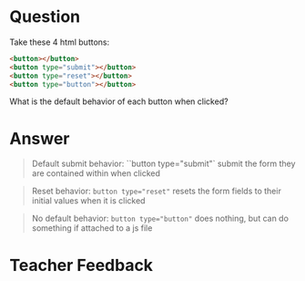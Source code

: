 # Question
Take these 4 html buttons:

```html
<button></button>
<button type="submit"></button>
<button type="reset"></button>
<button type="button"></button>
```

What is the default behavior of each button when clicked?


# Answer
>Default submit behavior: ``button type="submit"` submit the form they are contained within when clicked

>Reset behavior: `button type="reset"` resets the form fields to their initial values when it is clicked

>No default behavior: `button type="button"` does nothing, but can do something if attached to a js file

# Teacher Feedback